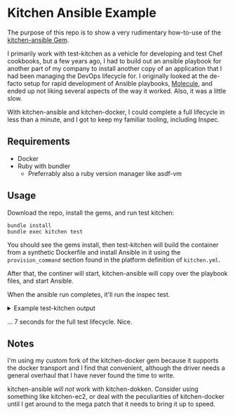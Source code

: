 # Kitchen Ansible Example

The purpose of this repo is to show a very rudimentary how-to-use of the [kitchen-ansible Gem](https://github.com/neillturner/kitchen-ansible).

I primarily work with test-kitchen as a vehicle for developing and test Chef cookbooks, but a few years ago, I had to build out an ansible playbook for another part of my company to install another copy of an application that I had been managing the DevOps lifecycle for. I originally looked at the de-facto setup for rapid development of Ansible playbooks, [Molecule](https://github.com/ansible/molecule), and ended up not liking several aspects of the way it worked. Also, it was a little slow.

With kitchen-ansible and kitchen-docker, I could complete a full lifecycle in less than a minute, and I got to keep my familiar tooling, including Inspec.

## Requirements

- Docker
- Ruby with bundler
  - Preferrably also a ruby version manager like asdf-vm

## Usage

Download the repo, install the gems, and run test kitchen:
```
bundle install
bundle exec kitchen test
```

You should see the gems install, then test-kitchen will build the container from a synthetic Dockerfile and install Ansible in it using the `provision_command` section found in the platform definition of `kitchen.yml`.

After that, the continer will start, kitchen-ansible will copy over the playbook files, and start Ansible.

When the ansible run completes, it'll run the inspec test.

<details>
<summary>Example test-kitchen output</summary>

```
-----> Testing <default-rockylinux-9>
-----> Creating <default-rockylinux-9>...
       #0 building with "default" instance using docker driver

       #1 [internal] load build definition from Dockerfile-kitchen20250514-98628-d40bo7
       #1 transferring dockerfile: 1.77kB done
       #1 DONE 0.0s

       #2 [internal] load metadata for docker.io/dokken/rockylinux-9:latest
       #2 DONE 0.0s

       #3 [internal] load .dockerignore
       #3 transferring context: 2B done
       #3 DONE 0.0s

       #4 [ 1/21] FROM docker.io/dokken/rockylinux-9:latest@sha256:9db7baa307d1d373298679009b71a9fbf34d1c415b7c5325250804b6f49604d6
       #4 resolve docker.io/dokken/rockylinux-9:latest@sha256:9db7baa307d1d373298679009b71a9fbf34d1c415b7c5325250804b6f49604d6 done
       #4 DONE 0.0s

       #5 [ 7/21] RUN mkdir -p /etc/sudoers.d
       #5 CACHED

       #6 [ 6/21] RUN if ! getent passwd kitchen; then                   useradd -d /home/kitchen -m -s /bin/bash -p '*' kitchen;                 fi
       #6 CACHED

       #7 [11/21] RUN mkdir -p /home/kitchen/.ssh
       #7 CACHED

       #8 [ 3/21] RUN yum install -y sudo openssh-server openssh-clients which
       #8 CACHED

       #9 [10/21] RUN echo "Defaults !requiretty" >> /etc/sudoers.d/kitchen
       #9 CACHED

       #10 [18/21] RUN yum -y install python3 python3-pip
       #10 CACHED

       #11 [16/21] RUN chmod 0600 /home/kitchen/.ssh/authorized_keys
       #11 CACHED

       #12 [14/21] RUN touch /home/kitchen/.ssh/authorized_keys
       #12 CACHED

       #13 [19/21] RUN python3 -m pip install --upgrade pip
       #13 CACHED

       #14 [13/21] RUN chmod 0700 /home/kitchen/.ssh
       #14 CACHED

       #15 [ 5/21] RUN [ -f "/etc/ssh/ssh_host_dsa_key" ] || ssh-keygen -t dsa -f /etc/ssh/ssh_host_dsa_key -N ''
       #15 CACHED

       #16 [ 9/21] RUN echo "kitchen ALL=(ALL) NOPASSWD: ALL" >> /etc/sudoers.d/kitchen
       #16 CACHED

       #17 [12/21] RUN chown -R kitchen /home/kitchen/.ssh
       #17 CACHED

       #18 [ 2/21] RUN yum clean all
       #18 CACHED

       #19 [ 4/21] RUN [ -f "/etc/ssh/ssh_host_rsa_key" ] || ssh-keygen -t rsa -f /etc/ssh/ssh_host_rsa_key -N ''
       #19 CACHED

       #20 [ 8/21] RUN chmod 0750 /etc/sudoers.d
       #20 CACHED

       #21 [15/21] RUN chown kitchen /home/kitchen/.ssh/authorized_keys
       #21 CACHED

       #22 [17/21] RUN mkdir -p /run/sshd
       #22 CACHED

       #23 [20/21] RUN LC_ALL="en_US.UTF-8" python3 -m pip install ansible
       #23 CACHED

       #24 [21/21] RUN echo ssh-rsa AAAAB3NzaC1yc2EAAAADAQABAAABAQCthyu/+yBwjdrRSHw9A9kPL2mLBa0jBX1UuE2WOoTni/tlt/Nzu+zMjDj95FN0IIkS94pBx9dVf8N/nmqiNgPtdnzxx2armbDIBhejT9FluR8p+mJcU/ds8nalMN+76EkW9BKtOwAESMiAwug9c03xmYC9HNObq9N6qn4ovg/Aka5P9M6UxJxOwxbbQ0BmqURzDnNsNYOX8DBmfisk0SZ1AjZoIVPNzVHoJVFlK8MXd7IcX82cJIW0ozA3abby6jx17xceVpyU03JudoGWNQaxI2IN66hWt1tDn/fzJ0p82N2Ef5YfYXBcjOXNEJAkaaxeZMKYuUOm3COGwfV1mlvJ kitchen_docker_key >> /home/kitchen/.ssh/authorized_keys
       #24 CACHED

       #25 exporting to image
       #25 exporting layers done
       #25 exporting manifest sha256:0a2c4f7e4fe69e531c7bbe15a84d5188d67445a96962b3bd60488d6230e9e9d3 done
       #25 exporting config sha256:2146194dc26d9ca5cd3fc21f373e96e73984c9965e4dd14a657b2e5fea0ba095 done
       #25 exporting attestation manifest sha256:6446f8a8376a83e75c618e533fa688232adc2c5b3d75bdde80a5403a4b475631 0.0s done
       #25 exporting manifest list sha256:77d7aedbd58daba1f702823fece2edc2a8e50e3f2946aab08010651a9c504a24 done
       #25 naming to moby-dangling@sha256:77d7aedbd58daba1f702823fece2edc2a8e50e3f2946aab08010651a9c504a24 done
       #25 unpacking to moby-dangling@sha256:77d7aedbd58daba1f702823fece2edc2a8e50e3f2946aab08010651a9c504a24 done
       #25 DONE 0.1s

       View build details: docker-desktop://dashboard/build/default/default/u9ertf5kl9nl8iwlmvavj8y57
       70c8ed26e2c0d3ab0e652cf53ec6d2e2ab67b6bc7635fbcfc171d2ecdca56a67
       0.0.0.0:61812
       Finished creating <default-rockylinux-9> (0m0.76s).
-----> Converging <default-rockylinux-9>...
       Preparing files for transfer
       Preparing playbook
       Preparing inventory
       Preparing modules
       nothing to do for modules
       Preparing roles
       Preparing ansible.cfg file
       Empty ansible.cfg generated
       Preparing group_vars
       nothing to do for group_vars
       Preparing additional_copy_path
       Copy additional path: ./tasks
       Copy additional path: ./collections
       Preparing host_vars
       nothing to do for host_vars
       Preparing hosts file
       Preparing spec
       nothing to do for spec
       Preparing library plugins
       nothing to do for library plugins
       Preparing callback plugins
       nothing to do for callback plugins
       Preparing filter_plugins
       nothing to do for filter_plugins
       Preparing lookup_plugins
       nothing to do for lookup_plugins
       Preparing ansible vault password
       Preparing additional_ssh_private_keys
       nothing to do for additional_ssh_private_keys
       Finished Preparing files for transfer
       Installing ansible, will try to determine platform os
       [Docker] Executing command on container
       [Docker] Executing command on container
       Transferring files to <default-rockylinux-9>
       [Docker] Executing command on container
       [Docker] Executing command on container
       Using /etc/ansible/ansible.cfg as config file

       PLAY [Kitchen-Ansible Example] *************************************************

       TASK [Gathering Facts] *********************************************************
       ok: [localhost]

       TASK [Greet the user] **********************************************************
       ok: [localhost] => {
           "msg": "Hello, World! This is a test run of Ansible using kitchen-ansible gem."
       }

       PLAY RECAP *********************************************************************
       localhost                  : ok=2    changed=0    unreachable=0    failed=0    skipped=0    rescued=0    ignored=0

       Downloading files from <default-rockylinux-9>
       Finished converging <default-rockylinux-9> (0m2.54s).
-----> Setting up <default-rockylinux-9>...
       Finished setting up <default-rockylinux-9> (0m0.00s).
-----> Verifying <default-rockylinux-9>...
       Loaded kitchen-ansible-example

Profile:   Test Kitchen Ansible Example (kitchen-ansible-example)
Version:   0.0.1
Target:    docker://70c8ed26e2c0d3ab0e652cf53ec6d2e2ab67b6bc7635fbcfc171d2ecdca56a67
Target ID: 5ff84442-72d2-5ecf-8715-edf931c3dda0

  ✔  Service Checker: Checks that the services configured in the input are running
     ✔  Service sshd is expected to be installed
     ✔  Service sshd is expected to be enabled
     ✔  Service sshd is expected to be running


Profile Summary: 1 successful control, 0 control failures, 0 controls skipped
Test Summary: 3 successful, 0 failures, 0 skipped
       Finished verifying <default-rockylinux-9> (0m2.58s).
-----> Destroying <default-rockylinux-9>...
       [Docker] Destroying Docker container 70c8ed26e2c0d3ab0e652cf53ec6d2e2ab67b6bc7635fbcfc171d2ecdca56a67
       UID                 PID                 PPID                C                   STIME               TTY                 TIME                CMD
       root                83206               83183               2                   02:10               ?                   00:00:00            /usr/lib/systemd/systemd
       root                83247               83206               0                   02:10               ?                   00:00:00            /usr/lib/systemd/systemd-journald
       root                83346               83206               0                   02:10               ?                   00:00:00            /usr/sbin/atd -f
       root                83347               83206               0                   02:10               ?                   00:00:00            /usr/sbin/crond -n
       81                  83355               83206               0                   02:10               ?                   00:00:00            /usr/bin/dbus-broker-launch --scope system --audit
       root                83358               83206               0                   02:10               ?                   00:00:00            sshd: /usr/sbin/sshd -D [listener] 0 of 10-100 startups
       81                  83360               83355               0                   02:10               ?                   00:00:00            dbus-broker --log 4 --controller 9 --machine-id 2b4b166324ba4cc98623c8cc6ebb5ce6 --max-bytes 536870912 --max-fds 4096 --max-matches 16384 --audit
       root                83362               83206               1                   02:10               ?                   00:00:00            /usr/lib/systemd/systemd-logind
       root                83364               83206               0                   02:10               ?                   00:00:00            /usr/lib/systemd/systemd --user
       root                83367               83364               0                   02:10               ?                   00:00:00            (sd-pam)
       70c8ed26e2c0d3ab0e652cf53ec6d2e2ab67b6bc7635fbcfc171d2ecdca56a67
       70c8ed26e2c0d3ab0e652cf53ec6d2e2ab67b6bc7635fbcfc171d2ecdca56a67
       Finished destroying <default-rockylinux-9> (0m0.34s).
       Finished testing <default-rockylinux-9> (0m6.64s).
-----> Test Kitchen is finished. (0m7.62s)
```

</details>

... 7 seconds for the full test lifecycle. Nice.

## Notes

I'm using my custom fork of the kitchen-docker gem because it supports the docker transport and I find that convenient, although the driver needs a general overhaul that I have never found the time to write. 

kitchen-ansible _will not_ work with kitchen-dokken. Consider using something like kitchen-ec2, or deal with the peculiarities of kitchen-docker until I get around to the mega patch that it needs to bring it up to speed.
